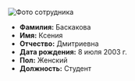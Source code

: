 ![Фото сотрудника](https://yt3.googleusercontent.com/CFsZ29FhWSaNBANkNX2N1IziBwHzIoSSA7Canf-dj7OJ71cKyzTgOa5tZckGZwY9ONTBA4aSCw=s900-c-k-c0x00ffffff-no-rj)

- **Фамилия:** Баскакова
- **Имя:** Ксения
- **Отчество:** Дмитриевна
- **Дата рождения:** 8 июля 2003 г.
- **Пол:** Женский
- **Должность:** Студент
